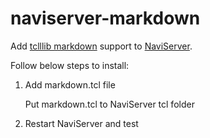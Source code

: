 naviserver-markdown
=====

Add [tclllib markdown](https://core.tcl.tk/tcllib/doc/trunk/embedded/www/tcllib/files/modules/markdown/markdown.html) support to [NaviServer](http://sourceforge.net/projects/naviserver/).


Follow below steps to install:

1. Add markdown.tcl file

    Put markdown.tcl to NaviServer tcl folder

2. Restart NaviServer and test

